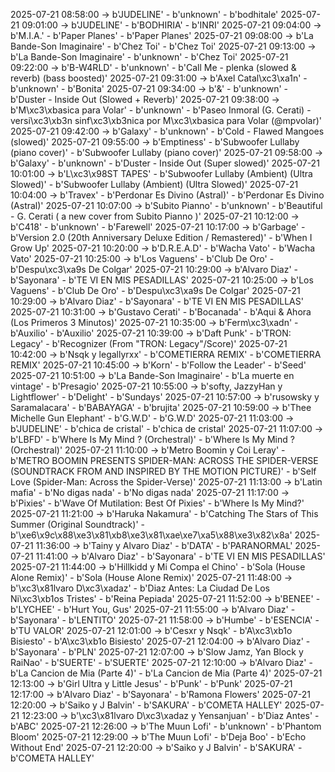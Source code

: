 2025-07-21 08:58:00 -> b'JUDELINE' - b'unknown' - b'bodhitale'
2025-07-21 09:01:00 -> b'JUDELINE' - b'BODHIRIA' - b'INRI'
2025-07-21 09:04:00 -> b'M.I.A.' - b'Paper Planes' - b'Paper Planes'
2025-07-21 09:08:00 -> b'La Bande-Son Imaginaire' - b'Chez Toi' - b'Chez Toi'
2025-07-21 09:13:00 -> b'La Bande-Son Imaginaire' - b'unknown' - b'Chez Toi'
2025-07-21 09:22:00 -> b'B-W4RLD' - b'unknown' - b'Call Me - plenka (slowed & reverb) (bass boosted)'
2025-07-21 09:31:00 -> b'Axel Catal\xc3\xa1n' - b'unknown' - b'Bonita'
2025-07-21 09:34:00 -> b'&' - b'unknown' - b'Duster - Inside Out (Slowed + Reverb)'
2025-07-21 09:38:00 -> b'M\xc3\xbasica para Volar' - b'unknown' - b'Paseo Inmoral (G. Cerati) - versi\xc3\xb3n sinf\xc3\xb3nica por M\xc3\xbasica para Volar (@mpvolar)'
2025-07-21 09:42:00 -> b'Galaxy' - b'unknown' - b'Cold - Flawed Mangoes (slowed)'
2025-07-21 09:55:00 -> b'Emptiness' - b'Subwoofer Lullaby (piano cover)' - b'Subwoofer Lullaby (piano cover)'
2025-07-21 09:58:00 -> b'Galaxy' - b'unknown' - b'Duster - Inside Out (Super slowed)'
2025-07-21 10:01:00 -> b'L\xc3\x98ST TAPES' - b'Subwoofer Lullaby (Ambient) (Ultra Slowed)' - b'Subwoofer Lullaby (Ambient) (Ultra Slowed)'
2025-07-21 10:04:00 -> b'Travex' - b'Perdonar Es Divino (Astral)' - b'Perdonar Es Divino (Astral)'
2025-07-21 10:07:00 -> b'Subito Pianno' - b'unknown' - b'Beautiful - G. Cerati ( a new cover from Subito Pianno )'
2025-07-21 10:12:00 -> b'C418' - b'unknown' - b'Farewell'
2025-07-21 10:17:00 -> b'Garbage' - b'Version 2.0 (20th Anniversary Deluxe Edition / Remastered)' - b'When I Grow Up'
2025-07-21 10:20:00 -> b'D.R.E.A.D' - b'Wacha Vato' - b'Wacha Vato'
2025-07-21 10:25:00 -> b'Los Vaguens' - b'Club De Oro' - b'Despu\xc3\xa9s De Colgar'
2025-07-21 10:29:00 -> b'Alvaro Diaz' - b'Sayonara' - b'TE VI EN MIS PESADILLAS'
2025-07-21 10:25:00 -> b'Los Vaguens' - b'Club De Oro' - b'Despu\xc3\xa9s De Colgar'
2025-07-21 10:29:00 -> b'Alvaro Diaz' - b'Sayonara' - b'TE VI EN MIS PESADILLAS'
2025-07-21 10:31:00 -> b'Gustavo Cerati' - b'Bocanada' - b'Aqui & Ahora (Los Primeros 3 Minutos)'
2025-07-21 10:35:00 -> b'Ferm\xc3\xadn' - b'Auxilio' - b'Auxilio'
2025-07-21 10:39:00 -> b'Daft Punk' - b'TRON: Legacy' - b'Recognizer (From "TRON: Legacy"/Score)'
2025-07-21 10:42:00 -> b'Nsqk y legallyrxx' - b'COMETIERRA REMIX' - b'COMETIERRA REMIX'
2025-07-21 10:45:00 -> b'Korn' - b'Follow the Leader' - b'Seed'
2025-07-21 10:51:00 -> b'La Bande-Son Imaginaire' - b'La muerte en vintage' - b'Presagio'
2025-07-21 10:55:00 -> b'softy, JazzyHan y Lightflower' - b'Delight' - b'Sundays'
2025-07-21 10:57:00 -> b'rusowsky y Saramalacara' - b'BABAYAGA' - b'brujita'
2025-07-21 10:59:00 -> b'Thee Michelle Gun Elephant' - b'G.W.D' - b'G.W.D'
2025-07-21 11:03:00 -> b'JUDELINE' - b'chica de cristal' - b'chica de cristal'
2025-07-21 11:07:00 -> b'LBFD' - b'Where Is My Mind ? (Orchestral)' - b'Where Is My Mind ? (Orchestral)'
2025-07-21 11:10:00 -> b'Metro Boomin y Coi Leray' - b'METRO BOOMIN PRESENTS SPIDER-MAN: ACROSS THE SPIDER-VERSE (SOUNDTRACK FROM AND INSPIRED BY THE MOTION PICTURE)' - b'Self Love (Spider-Man: Across the Spider-Verse)'
2025-07-21 11:13:00 -> b'Latin mafia' - b'No digas nada' - b'No digas nada'
2025-07-21 11:17:00 -> b'Pixies' - b'Wave Of Mutilation: Best Of Pixies' - b'Where Is My Mind?'
2025-07-21 11:21:00 -> b'Haruka Nakamura' - b'Catching The Stars of This Summer (Original Soundtrack)' - b'\xe6\x9c\x88\xe3\x81\xb8\xe3\x81\xae\xe7\xa5\x88\xe3\x82\x8a'
2025-07-21 11:36:00 -> b'Tainy y Alvaro Diaz' - b'DATA' - b'PARANORMAL'
2025-07-21 11:41:00 -> b'Alvaro Diaz' - b'Sayonara' - b'TE VI EN MIS PESADILLAS'
2025-07-21 11:44:00 -> b'Hillkidd y Mi Compa el Chino' - b'Sola (House Alone Remix)' - b'Sola (House Alone Remix)'
2025-07-21 11:48:00 -> b'\xc3\x81lvaro D\xc3\xadaz' - b'Diaz Antes: La Ciudad De Los Ni\xc3\xb1os Tristes' - b'Reina Pepiada'
2025-07-21 11:52:00 -> b'BENEE' - b'LYCHEE' - b'Hurt You, Gus'
2025-07-21 11:55:00 -> b'Alvaro Diaz' - b'Sayonara' - b'LENTITO'
2025-07-21 11:58:00 -> b'Humbe' - b'ESENCIA' - b'TU VALOR'
2025-07-21 12:01:00 -> b'Cesxr y Nsqk' - b'A\xc3\xb1o Bisiesto' - b'A\xc3\xb1o Bisiesto'
2025-07-21 12:04:00 -> b'Alvaro Diaz' - b'Sayonara' - b'PLN'
2025-07-21 12:07:00 -> b'Slow Jamz, Yan Block y RaiNao' - b'SUERTE' - b'SUERTE'
2025-07-21 12:10:00 -> b'Alvaro Diaz' - b'La Cancion de Mia (Parte 4)' - b'La Cancion de Mia (Parte 4)'
2025-07-21 12:13:00 -> b'Girl Ultra y Little Jesus' - b'Punk' - b'Punk'
2025-07-21 12:17:00 -> b'Alvaro Diaz' - b'Sayonara' - b'Ramona Flowers'
2025-07-21 12:20:00 -> b'Saiko y J Balvin' - b'SAKURA' - b'COMETA HALLEY'
2025-07-21 12:23:00 -> b'\xc3\x81lvaro D\xc3\xadaz y Yensanjuan' - b'Diaz Antes' - b'ABC'
2025-07-21 12:26:00 -> b'The Muun Lofi' - b'unknown' - b'Phantom Bloom'
2025-07-21 12:29:00 -> b'The Muun Lofi' - b'Deja Boo' - b'Echo Without End'
2025-07-21 12:20:00 -> b'Saiko y J Balvin' - b'SAKURA' - b'COMETA HALLEY'
